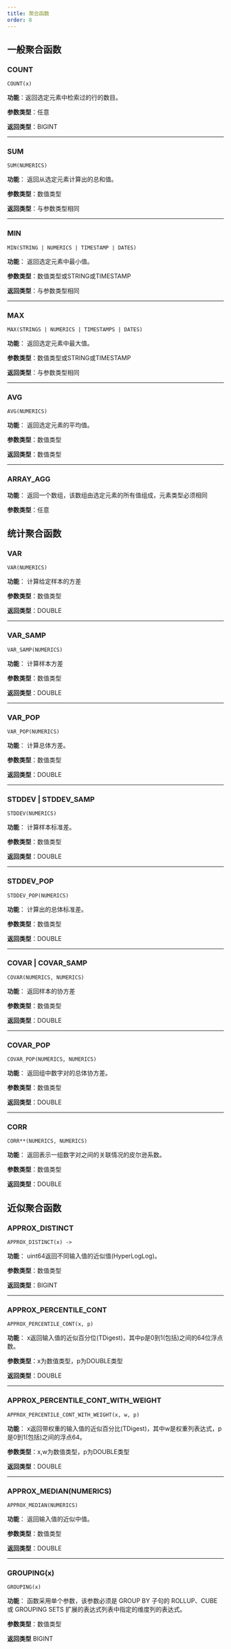 ```yaml
---
title: 聚合函数
order: 8
---
```


## **一般聚合函数**

### **COUNT**

    COUNT(x)

**功能**：返回选定元素中检索过的行的数目。

**参数类型**：任意

**返回类型**：BIGINT

----------------

### **SUM**

    SUM(NUMERICS)

**功能**： 返回从选定元素计算出的总和值。

**参数类型**：数值类型

**返回类型**：与参数类型相同

----------------

### **MIN**

    MIN(STRING | NUMERICS | TIMESTAMP | DATES)

**功能**： 返回选定元素中最小值。

**参数类型**：数值类型或STRING或TIMESTAMP

**返回类型**：与参数类型相同

----------------

### **MAX**

    MAX(STRINGS | NUMERICS | TIMESTAMPS | DATES)

**功能**： 返回选定元素中最大值。

**参数类型**：数值类型或STRING或TIMESTAMP

**返回类型**：与参数类型相同

----------------

### **AVG**
    AVG(NUMERICS)

**功能**： 返回选定元素的平均值。

**参数类型**：数值类型

**返回类型**：数值类型

----------------

### **ARRAY_AGG**

**功能**： 返回一个数组，该数组由选定元素的所有值组成，元素类型必须相同

**参数类型**：任意

## **统计聚合函数**

### **VAR**
    VAR(NUMERICS)

**功能**： 计算给定样本的方差

**参数类型**：数值类型

**返回类型**：DOUBLE

----------------

### VAR_SAMP

    VAR_SAMP(NUMERICS) 

**功能**： 计算样本方差

**参数类型**：数值类型

**返回类型**：DOUBLE

----------------

### **VAR_POP**

    VAR_POP(NUMERICS)

**功能**： 计算总体方差。

**参数类型**：数值类型

**返回类型**：DOUBLE

----------------

### **STDDEV | STDDEV_SAMP**

    STDDEV(NUMERICS)

**功能**： 计算样本标准差。

**参数类型**：数值类型

**返回类型**：DOUBLE


----------------

### **STDDEV_POP**
    STDDEV_POP(NUMERICS)
**功能**： 计算出的总体标准差。

**参数类型**：数值类型

**返回类型**：DOUBLE

----------------

### **COVAR | COVAR_SAMP**
    COVAR(NUMERICS, NUMERICS)

**功能**： 返回样本的协方差

**参数类型**：数值类型

**返回类型**：DOUBLE

----------------

### **COVAR_POP**
    COVAR_POP(NUMERICS, NUMERICS)

**功能**： 返回组中数字对的总体协方差。

**参数类型**：数值类型

**返回类型**：DOUBLE

----------------

### **CORR**
    CORR**(NUMERICS, NUMERICS)

**功能**： 返回表示一组数字对之间的关联情况的皮尔逊系数。

**参数类型**：数值类型

**返回类型**：DOUBLE

## **近似聚合函数**

### **APPROX_DISTINCT**
    APPROX_DISTINCT(x) -> 
**功能**： uint64返回不同输入值的近似值(HyperLogLog)。

**参数类型**：数值类型

**返回类型**：BIGINT

----------------

### **APPROX_PERCENTILE_CONT**
    APPROX_PERCENTILE_CONT(x, p)  
**功能**： x返回输入值的近似百分位(TDigest)，其中p是0到1(包括)之间的64位浮点数。

**参数类型**：x为数值类型，p为DOUBLE类型

**返回类型**：DOUBLE

----------------

### **APPROX_PERCENTILE_CONT_WITH_WEIGHT**
    APPROX_PERCENTILE_CONT_WITH_WEIGHT(x, w, p)  
**功能**： x返回带权重的输入值的近似百分比(TDigest)，其中w是权重列表达式，p是0到1(包括)之间的浮点64。

**参数类型**：x,w为数值类型，p为DOUBLE类型

**返回类型**：DOUBLE

----------------

### **APPROX_MEDIAN**(NUMERICS)
    APPROX_MEDIAN(NUMERICS)
**功能**： 返回输入值的近似中值。

**参数类型**：数值类型

**返回类型**：DOUBLE

----------------

### **GROUPING**(x)
    GROUPING(x)

**功能**： 函数采用单个参数，该参数必须是 GROUP BY 子句的 ROLLUP、CUBE 或 GROUPING SETS 扩展的表达式列表中指定的维度列的表达式。

**参数类型**：数值类型

**返回类型** BIGINT
